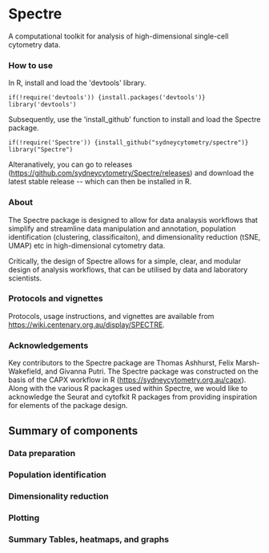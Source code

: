 # Spectre
A computational toolkit for analysis of high-dimensional single-cell cytometry data. 

### How to use
In R, install and load the 'devtools' library.

```     
if(!require('devtools')) {install.packages('devtools')}
library('devtools')
```

Subsequently, use the 'install_github' function to install and load the Spectre package.

```
if(!require('Spectre')) {install_github("sydneycytometry/spectre")}
library("Spectre")
```

Alteranatively, you can go to releases (https://github.com/sydneycytometry/Spectre/releases) and download the latest stable release -- which can then be installed in R.

### About
The Spectre package is designed to allow for data analaysis workflows that simplify and streamline data manipulation and annotation, population identification (clustering, classificaiton), and dimensionality reduction (tSNE, UMAP) etc in high-dimensional cytometry data.

Critically, the design of Spectre allows for a simple, clear, and modular design of analysis workflows, that can be utilised by data and laboratory scientists.

### Protocols and vignettes
Protocols, usage instructions, and vignettes are available from https://wiki.centenary.org.au/display/SPECTRE.

### Acknowledgements
Key contributors to the Spectre package are Thomas Ashhurst, Felix Marsh-Wakefield, and Givanna Putri. The Spectre package was constructed on the basis of the CAPX workflow in R (https://sydneycytometry.org.au/capx). Along with the various R packages used within Spectre, we would like to acknowledge the Seurat and cytofkit R packages from providing inspiration for elements of the package design.

## Summary of components

### Data preparation


### Population identification


### Dimensionality reduction


### Plotting


### Summary Tables, heatmaps, and graphs
